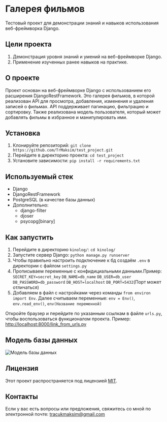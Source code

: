 # Галерея фильмов

Тестовый проект для демонстрации знаний и навыков использования веб-фреймворка Django.

## Цели проекта

1. Демонстрация уровня знаний и умений на веб-фреймворке Django.
2. Применение изученных ранее навыков на практике.

## О проекте

Проект основан на веб-фреймворке Django с использованием его расширения DjangoRestFramework. Это галерея фильмов, в которой реализован API для просмотра, добавления, изменения и удаления записей о фильмах. API поддерживает пагинацию, фильтрацию и сортировку. Также реализована модель пользователя, который может добавлять фильмы в избранное и манипулировать ими.

## Установка

1. Клонируйте репозиторий: `git clone https://github.com/TrMaksim/test_project.git`
2. Перейдите в директорию проекта: `cd test_project`
3. Установите зависимости: `pip install -r requirements.txt`

## Используемый стек

- Django
- DjangoRestFramework
- PostgreSQL (в качестве базы данных)
- Дополнительно:
  - django-filter
  - djoser
  - psycopg[binary]

## Как запустить

1. Перейдите в директорию `kinolog/`: `cd kinolog/`
2. Запустите сервер Django: `python manage.py runserver`
3. Чтобы правильно настроить подключение к бд создаём `.env` в директории с файлом `settings.py`
4. Прописываем переменные с конфидициальными данными.Пример:
     `SECRET_KEY=secret_key`
     `DB_NAME=db_name`
     `DB_USER=db_user`
     `DB_PASSWORD=db_password`
     `DB_HOST=localhost`
     `DB_PORT=5432`(Порт может отличаться)
5. Добавляем в файл с настройками через команды `from environ import Env`. Далее считываем переменные:
`env = Env()`,
`env.read_env()`,
`env(Название переменной)`

  
     
Откройте браузер и перейдите по указанным ссылкам в файле `urls.py`, чтобы воспользоваться функционалом проекта. Пример: [http://localhost:8000/link_from_urls.py](http://localhost:8000/link_from_urls.py)

## Модель базы данных

![Модель базы данных](https://github.com/TrMaksim/test_project/assets/127137829/ca838f94-ddc3-4520-ab4d-ce7490ec19b1)



## Лицензия

Этот проект распространяется под лицензией [MIT]([[ссылка-на-лицензию](https://opensource.org/licenses/MIT)](https://opensource.org/license/mit/)).

## Контакты

Если у вас есть вопросы или предложения, свяжитесь со мной по электронной почте: tracukmaksim@gmail.com
